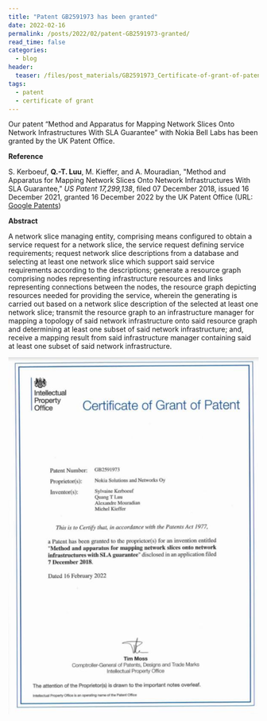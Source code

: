 ```yaml
---
title: "Patent GB2591973 has been granted"
date: 2022-02-16
permalink: /posts/2022/02/patent-GB2591973-granted/ 
read_time: false
categories:
  - blog
header:
  teaser: /files/post_materials/GB2591973_Certificate-of-grant-of-patent.jpg
tags:
  - patent
  - certificate of grant
---
```


Our patent “Method and Apparatus for Mapping Network Slices Onto Network Infrastructures With SLA Guarantee” with Nokia Bell Labs has been granted by the UK Patent Office.

**Reference**

S. Kerboeuf, **Q.-T. Luu**, M. Kieffer, and A. Mouradian, "Method and Apparatus for Mapping Network Slices Onto Network Infrastructures With SLA Guarantee," *US Patent 17,299,138*, filed 07 December 2018, issued 16 December 2021, granted 16 December 2022 by the UK Patent Office (URL: [Google Patents](https://patents.google.com/patent/US20210392040A1/en))

**Abstract**

A network slice managing entity, comprising means configured to obtain a service request for a network slice, the service request defining service requirements; request network slice descriptions from a database and selecting at least one network slice which support said service requirements according to the descriptions;
generate a resource graph comprising nodes representing infrastructure resources and links representing connections between the nodes, the resource graph depicting resources needed for providing the service, wherein the generating is carried out based on a network slice description of the selected at least one network slice;
transmit the resource graph to an infrastructure manager for mapping a topology of said network infrastructure onto said resource graph and determining at least one subset of said network infrastructure; and, receive a mapping result from said infrastructure manager containing said at least one subset of said network infrastructure.


![GB2591973_Certificate-of-grant-of-patent](/files/post_materials/GB2591973_Certificate-of-grant-of-patent.jpg)
